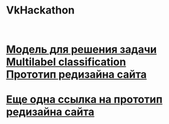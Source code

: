 # VkHackathon
 
 
 <h1>
  <br>
  <a href="https://github.com/TayaPenskaya/VkHackathon/blob/master/multi-label-classification-bert.ipynb">Модель для решения задачи Multilabel classification</a>
 <br>
 <a href="https://www.figma.com/file/sgKJiRfpgUPNFf1UIwHIW0/special-projects?node-id=204%3A76">Прототип редизайна сайта</a>
  <br>
 <br>
 <a href="https://github.com/TayaPenskaya/VkHackathon/blob/master/special%20projects.fig">Еще одна ссылка на прототип редизайна сайта</a>
  <br>
 </h1>
